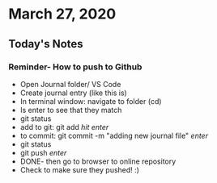 # March 27, 2020
## Today's Notes
### Reminder- How to push to Github
- Open Journal folder/ VS Code
- Create journal entry (like this is)
- In terminal window: navigate to folder (cd)
- ls enter to see that they match
- git status
- add to git: git add *hit enter* 
- to commit: git commit -m "adding new journal file" *enter*
- git status
- git push *enter*
- DONE- then go to browser to online repository
- Check to make sure they pushed! :) 